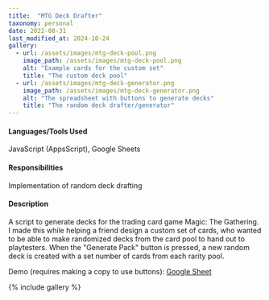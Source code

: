 ```yaml
---
title:  "MTG Deck Drafter"
taxonomy: personal
date: 2022-08-31
last_modified_at: 2024-10-24
gallery:
  - url: /assets/images/mtg-deck-pool.png
    image_path: /assets/images/mtg-deck-pool.png
    alt: "Example cards for the custom set"
    title: "The custom deck pool"
  - url: /assets/images/mtg-deck-generator.png
    image_path: /assets/images/mtg-deck-generator.png
    alt: "The spreadsheet with buttons to generate decks"
    title: "The random deck drafter/generator"
---
```

#### Languages/Tools Used
JavaScript (AppsScript), Google Sheets
#### Responsibilities
Implementation of random deck drafting
#### Description
A script to generate decks for the trading card game Magic: The Gathering. I made this while helping a friend design a custom set of cards, who wanted to be able to make randomized decks from the card pool to hand out to playtesters. When the "Generate Pack" button is pressed, a new random deck is created with a set number of cards from each rarity pool.

Demo (requires making a copy to use buttons): [Google Sheet](https://docs.google.com/spreadsheets/d/1SYOGRLOtCor4ZlI3M-WxGQrkjK9iqpaOu948pUcz-10/edit?usp=sharing)

{% include gallery %}